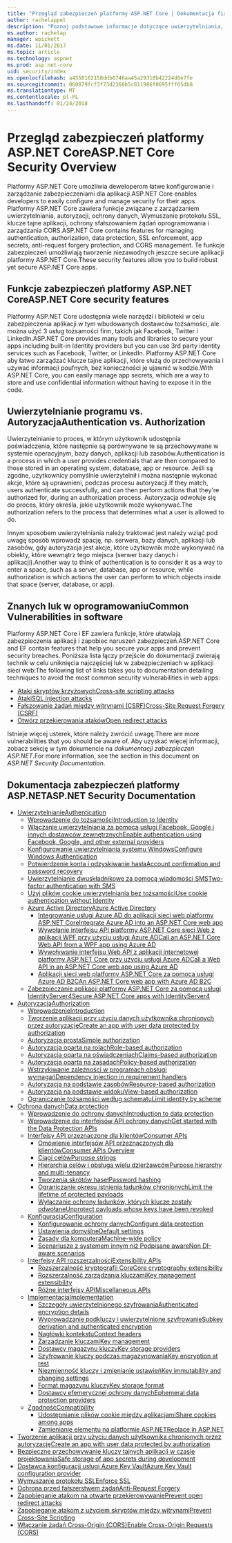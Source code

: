 ```yaml
---
title: "Przegląd zabezpieczeń platformy ASP.NET Core | Dokumentacja firmy Microsoft"
author: rachelappel
description: "Poznaj podstawowe informacje dotyczące uwierzytelniania, autoryzacji i zabezpieczeń w ASP.NET Core"
ms.author: rachelap
manager: wpickett
ms.date: 11/01/2017
ms.topic: article
ms.technology: aspnet
ms.prod: asp.net-core
uid: security/index
ms.openlocfilehash: a4558162158ddb6746aa45a29310b42224d6e7fe
ms.sourcegitcommit: 060879fcf3f73d2366b5c811986f8695fff65db8
ms.translationtype: MT
ms.contentlocale: pl-PL
ms.lasthandoff: 01/24/2018
---
```

# <a name="aspnet-core-security-overview"></a><span data-ttu-id="c2651-103">Przegląd zabezpieczeń platformy ASP.NET Core</span><span class="sxs-lookup"><span data-stu-id="c2651-103">ASP.NET Core Security Overview</span></span>

<span data-ttu-id="c2651-104">Platformy ASP.NET Core umożliwia deweloperom łatwe konfigurowanie i zarządzanie zabezpieczeniami dla aplikacji.</span><span class="sxs-lookup"><span data-stu-id="c2651-104">ASP.NET Core enables developers to easily configure and manage security for their apps.</span></span> <span data-ttu-id="c2651-105">Platformy ASP.NET Core zawiera funkcje związane z zarządzaniem uwierzytelniania, autoryzacji, ochrony danych, Wymuszanie protokołu SSL, klucze tajne aplikacji, ochrony sfałszowaniem żądań oprogramowania i zarządzania CORS.</span><span class="sxs-lookup"><span data-stu-id="c2651-105">ASP.NET Core contains features for managing authentication, authorization, data protection, SSL enforcement, app secrets, anti-request forgery protection, and CORS management.</span></span> <span data-ttu-id="c2651-106">Te funkcje zabezpieczeń umożliwiają tworzenie niezawodnych jeszcze secure aplikacji platformy ASP.NET Core.</span><span class="sxs-lookup"><span data-stu-id="c2651-106">These security features allow you to build robust yet secure ASP.NET Core apps.</span></span> 

## <a name="aspnet-core-security-features"></a><span data-ttu-id="c2651-107">Funkcje zabezpieczeń platformy ASP.NET Core</span><span class="sxs-lookup"><span data-stu-id="c2651-107">ASP.NET Core security features</span></span>

<span data-ttu-id="c2651-108">Platformy ASP.NET Core udostępnia wiele narzędzi i biblioteki w celu zabezpieczenia aplikacji w tym wbudowanych dostawców tożsamości, ale można użyć 3 usług tożsamości firm, takich jak Facebook, Twitter i LinkedIn.</span><span class="sxs-lookup"><span data-stu-id="c2651-108">ASP.NET Core provides many tools and libraries to secure your apps including built-in Identity providers but you can use 3rd party identity services such as Facebook, Twitter, or LinkedIn.</span></span> <span data-ttu-id="c2651-109">Platformy ASP.NET Core aby łatwo zarządzać klucze tajne aplikacji, które służą do przechowywania i używać informacji poufnych, bez konieczności je ujawnić w kodzie.</span><span class="sxs-lookup"><span data-stu-id="c2651-109">With ASP.NET Core, you can easily manage app secrets, which are a way to store and use confidential information without having to expose it in the code.</span></span> 

## <a name="authentication-vs-authorization"></a><span data-ttu-id="c2651-110">Uwierzytelnianie programu vs. Autoryzacja</span><span class="sxs-lookup"><span data-stu-id="c2651-110">Authentication vs. Authorization</span></span>

<span data-ttu-id="c2651-111">Uwierzytelnianie to proces, w którym użytkownik udostępnia poświadczenia, które następnie są porównywane te są przechowywane w systemie operacyjnym, bazy danych, aplikacji lub zasobów.</span><span class="sxs-lookup"><span data-stu-id="c2651-111">Authentication is a process in which a user provides credentials that are then compared to those stored in an operating system, database, app or resource.</span></span> <span data-ttu-id="c2651-112">Jeśli są zgodne, użytkownicy pomyślnie uwierzytelnił i można następnie wykonać akcje, które są uprawnieni, podczas procesu autoryzacji.</span><span class="sxs-lookup"><span data-stu-id="c2651-112">If they match, users authenticate successfully, and can then perform actions that they're authorized for, during an authorization process.</span></span> <span data-ttu-id="c2651-113">Autoryzacja odwołuje się do proces, który określa, jakie użytkownik może wykonywać.</span><span class="sxs-lookup"><span data-stu-id="c2651-113">The authorization refers to the process that determines what a user is allowed to do.</span></span> 

<span data-ttu-id="c2651-114">Innym sposobem uwierzytelniania należy traktować jest należy wziąć pod uwagę sposób wprowadź spację, np. serwera, bazy danych, aplikacji lub zasobów, gdy autoryzacja jest akcje, które użytkownik może wykonywać na obiekty, które wewnątrz tego miejsca (serwer bazy danych i aplikacji).</span><span class="sxs-lookup"><span data-stu-id="c2651-114">Another way to think of authentication is to consider it as a way to enter a space, such as a server, database, app or resource, while authorization is which actions the user can perform to which objects inside that space (server, database, or app).</span></span>

## <a name="common-vulnerabilities-in-software"></a><span data-ttu-id="c2651-115">Znanych luk w oprogramowaniu</span><span class="sxs-lookup"><span data-stu-id="c2651-115">Common Vulnerabilities in software</span></span>

<span data-ttu-id="c2651-116">Platformy ASP.NET Core i EF zawiera funkcje, które ułatwiają zabezpieczenia aplikacji i zapobiec naruszeń zabezpieczeń.</span><span class="sxs-lookup"><span data-stu-id="c2651-116">ASP.NET Core and EF contain features that help you secure your apps and prevent security breaches.</span></span> <span data-ttu-id="c2651-117">Poniższa lista łączy przejście do dokumentacji zwierają technik w celu uniknięcia najczęściej luk w zabezpieczeniach w aplikacji sieci web:</span><span class="sxs-lookup"><span data-stu-id="c2651-117">The following list of links takes you to documentation detailing techniques to avoid the most common security vulnerabilities in web apps:</span></span>

* [<span data-ttu-id="c2651-118">Ataki skryptów krzyżowych</span><span class="sxs-lookup"><span data-stu-id="c2651-118">Cross-site scripting attacks</span></span>](https://docs.microsoft.com/aspnet/core/security/cross-site-scripting)
* [<span data-ttu-id="c2651-119">Ataki</span><span class="sxs-lookup"><span data-stu-id="c2651-119">SQL injection attacks</span></span>](https://docs.microsoft.com/ef/core/querying/raw-sql)
* [<span data-ttu-id="c2651-120">Fałszowanie żądań między witrynami (CSRF)</span><span class="sxs-lookup"><span data-stu-id="c2651-120">Cross-Site Request Forgery (CSRF)</span></span>](https://docs.microsoft.com/aspnet/core/security/anti-request-forgery)
* [<span data-ttu-id="c2651-121">Otwórz przekierowania ataków</span><span class="sxs-lookup"><span data-stu-id="c2651-121">Open redirect attacks</span></span>](https://docs.microsoft.com/aspnet/core/security/preventing-open-redirects)

<span data-ttu-id="c2651-122">Istnieje więcej usterek, które należy zwrócić uwagę.</span><span class="sxs-lookup"><span data-stu-id="c2651-122">There are more vulnerabilities that you should be aware of.</span></span> <span data-ttu-id="c2651-123">Aby uzyskać więcej informacji, zobacz sekcję w tym dokumencie na *dokumentacji zabezpieczeń ASP.NET*.</span><span class="sxs-lookup"><span data-stu-id="c2651-123">For more information, see the section in this document on *ASP.NET Security Documentation*.</span></span> 

## <a name="aspnet-security-documentation"></a><span data-ttu-id="c2651-124">Dokumentacja zabezpieczeń platformy ASP.NET</span><span class="sxs-lookup"><span data-stu-id="c2651-124">ASP.NET Security Documentation</span></span>

*   [<span data-ttu-id="c2651-125">Uwierzytelnianie</span><span class="sxs-lookup"><span data-stu-id="c2651-125">Authentication</span></span>](authentication/index.md)
    *   [<span data-ttu-id="c2651-126">Wprowadzenie do tożsamości</span><span class="sxs-lookup"><span data-stu-id="c2651-126">Introduction to Identity</span></span>](authentication/identity.md)
    *   [<span data-ttu-id="c2651-127">Włączanie uwierzytelniania za pomocą usługi Facebook, Google i innych dostawców zewnętrznych</span><span class="sxs-lookup"><span data-stu-id="c2651-127">Enable authentication using Facebook, Google, and other external providers</span></span>](authentication/social/index.md)
    * [<span data-ttu-id="c2651-128">Konfigurowanie uwierzytelniania systemu Windows</span><span class="sxs-lookup"><span data-stu-id="c2651-128">Configure Windows Authentication</span></span>](authentication/windowsauth.md)
    *   [<span data-ttu-id="c2651-129">Potwierdzenie konta i odzyskiwanie hasła</span><span class="sxs-lookup"><span data-stu-id="c2651-129">Account confirmation and password recovery</span></span>](authentication/accconfirm.md)
    *   [<span data-ttu-id="c2651-130">Uwierzytelnianie dwuskładnikowe za pomocą wiadomości SMS</span><span class="sxs-lookup"><span data-stu-id="c2651-130">Two-factor authentication with SMS</span></span>](authentication/2fa.md) 
    *   [<span data-ttu-id="c2651-131">Użyj plików cookie uwierzytelniania bez tożsamości</span><span class="sxs-lookup"><span data-stu-id="c2651-131">Use cookie authentication without Identity</span></span>](authentication/cookie.md)
    *   [<span data-ttu-id="c2651-132">Azure Active Directory</span><span class="sxs-lookup"><span data-stu-id="c2651-132">Azure Active Directory</span></span>](authentication/azure-active-directory/index.md)
        *   [<span data-ttu-id="c2651-133">Integrowanie usługi Azure AD do aplikacji sieci web platformy ASP.NET Core</span><span class="sxs-lookup"><span data-stu-id="c2651-133">Integrate Azure AD into an ASP.NET Core web app</span></span>](https://azure.microsoft.com/documentation/samples/active-directory-dotnet-webapp-openidconnect-aspnetcore/)
        *   [<span data-ttu-id="c2651-134">Wywołanie interfejsu API platformy ASP.NET Core sieci Web z aplikacji WPF przy użyciu usługi Azure AD</span><span class="sxs-lookup"><span data-stu-id="c2651-134">Call an ASP.NET Core Web API from a WPF app using Azure AD</span></span>](https://azure.microsoft.com/documentation/samples/active-directory-dotnet-native-aspnetcore/)
        *   [<span data-ttu-id="c2651-135">Wywoływanie interfejsu Web API z aplikacji internetowej platformy ASP.NET Core przy użyciu usługi Azure AD</span><span class="sxs-lookup"><span data-stu-id="c2651-135">Call a Web API in an ASP.NET Core web app using Azure AD</span></span>](https://azure.microsoft.com/documentation/samples/active-directory-dotnet-webapp-webapi-openidconnect-aspnetcore/)
        *   [<span data-ttu-id="c2651-136">Aplikacji sieci web platformy ASP.NET Core za pomocą usługi Azure AD B2C</span><span class="sxs-lookup"><span data-stu-id="c2651-136">An ASP.NET Core web app with Azure AD B2C</span></span>](https://azure.microsoft.com/resources/samples/active-directory-b2c-dotnetcore-webapp/)
    *   [<span data-ttu-id="c2651-137">Zabezpieczanie aplikacji platformy ASP.NET Core za pomocą usługi IdentityServer4</span><span class="sxs-lookup"><span data-stu-id="c2651-137">Secure ASP.NET Core apps with IdentityServer4</span></span>](https://identityserver4.readthedocs.io)
*   [<span data-ttu-id="c2651-138">Autoryzacja</span><span class="sxs-lookup"><span data-stu-id="c2651-138">Authorization</span></span>](authorization/index.md)
    *   [<span data-ttu-id="c2651-139">Wprowadzenie</span><span class="sxs-lookup"><span data-stu-id="c2651-139">Introduction</span></span>](authorization/introduction.md)
    *   [<span data-ttu-id="c2651-140">Tworzenie aplikacji przy użyciu danych użytkownika chronionych przez autoryzację</span><span class="sxs-lookup"><span data-stu-id="c2651-140">Create an app with user data protected by authorization</span></span>](xref:security/authorization/secure-data)
    *   [<span data-ttu-id="c2651-141">Autoryzacja prosta</span><span class="sxs-lookup"><span data-stu-id="c2651-141">Simple authorization</span></span>](authorization/simple.md)
    *   [<span data-ttu-id="c2651-142">Autoryzacja oparta na rolach</span><span class="sxs-lookup"><span data-stu-id="c2651-142">Role-based authorization</span></span>](authorization/roles.md)
    *   [<span data-ttu-id="c2651-143">Autoryzacja oparta na oświadczeniach</span><span class="sxs-lookup"><span data-stu-id="c2651-143">Claims-based authorization</span></span>](authorization/claims.md)
    *   [<span data-ttu-id="c2651-144">Autoryzacja oparta na zasadach</span><span class="sxs-lookup"><span data-stu-id="c2651-144">Policy-based authorization</span></span>](authorization/policies.md)
    *   [<span data-ttu-id="c2651-145">Wstrzykiwanie zależności w programach obsługi wymagań</span><span class="sxs-lookup"><span data-stu-id="c2651-145">Dependency injection in requirement handlers</span></span>](authorization/dependencyinjection.md)
    *   [<span data-ttu-id="c2651-146">Autoryzacja na podstawie zasobów</span><span class="sxs-lookup"><span data-stu-id="c2651-146">Resource-based authorization</span></span>](authorization/resourcebased.md)
    *   [<span data-ttu-id="c2651-147">Autoryzacja na podstawie widoku</span><span class="sxs-lookup"><span data-stu-id="c2651-147">View-based authorization</span></span>](authorization/views.md)
    *   [<span data-ttu-id="c2651-148">Ograniczanie tożsamości według schematu</span><span class="sxs-lookup"><span data-stu-id="c2651-148">Limit identity by scheme</span></span>](authorization/limitingidentitybyscheme.md)
*   [<span data-ttu-id="c2651-149">Ochrona danych</span><span class="sxs-lookup"><span data-stu-id="c2651-149">Data protection</span></span>](data-protection/index.md)
    *   [<span data-ttu-id="c2651-150">Wprowadzenie do ochrony danych</span><span class="sxs-lookup"><span data-stu-id="c2651-150">Introduction to data protection</span></span>](data-protection/introduction.md)
    *   [<span data-ttu-id="c2651-151">Wprowadzenie do interfejsów API ochrony danych</span><span class="sxs-lookup"><span data-stu-id="c2651-151">Get started with the Data Protection APIs</span></span>](data-protection/using-data-protection.md)
    *   [<span data-ttu-id="c2651-152">Interfejsy API przeznaczone dla klientów</span><span class="sxs-lookup"><span data-stu-id="c2651-152">Consumer APIs</span></span>](data-protection/consumer-apis/index.md)
        *   [<span data-ttu-id="c2651-153">Omówienie interfejsów API przeznaczonych dla klientów</span><span class="sxs-lookup"><span data-stu-id="c2651-153">Consumer APIs Overview</span></span>](data-protection/consumer-apis/overview.md)
        *   [<span data-ttu-id="c2651-154">Ciągi celów</span><span class="sxs-lookup"><span data-stu-id="c2651-154">Purpose strings</span></span>](data-protection/consumer-apis/purpose-strings.md)
        *   [<span data-ttu-id="c2651-155">Hierarchia celów i obsługa wielu dzierżawców</span><span class="sxs-lookup"><span data-stu-id="c2651-155">Purpose hierarchy and multi-tenancy</span></span>](data-protection/consumer-apis/purpose-strings-multitenancy.md)
        *   [<span data-ttu-id="c2651-156">Tworzenia skrótów haseł</span><span class="sxs-lookup"><span data-stu-id="c2651-156">Password hashing</span></span>](data-protection/consumer-apis/password-hashing.md)
        *   [<span data-ttu-id="c2651-157">Ograniczanie okresu istnienia ładunków chronionych</span><span class="sxs-lookup"><span data-stu-id="c2651-157">Limit the lifetime of protected payloads</span></span>](data-protection/consumer-apis/limited-lifetime-payloads.md)
        *   [<span data-ttu-id="c2651-158">Wyłączanie ochrony ładunków, których klucze zostały odwołane</span><span class="sxs-lookup"><span data-stu-id="c2651-158">Unprotect payloads whose keys have been revoked</span></span>](data-protection/consumer-apis/dangerous-unprotect.md)
    *   [<span data-ttu-id="c2651-159">Konfiguracja</span><span class="sxs-lookup"><span data-stu-id="c2651-159">Configuration</span></span>](data-protection/configuration/index.md)
        *   [<span data-ttu-id="c2651-160">Konfigurowanie ochrony danych</span><span class="sxs-lookup"><span data-stu-id="c2651-160">Configure data protection</span></span>](data-protection/configuration/overview.md)
        *   [<span data-ttu-id="c2651-161">Ustawienia domyślne</span><span class="sxs-lookup"><span data-stu-id="c2651-161">Default settings</span></span>](data-protection/configuration/default-settings.md)
        *   [<span data-ttu-id="c2651-162">Zasady dla komputera</span><span class="sxs-lookup"><span data-stu-id="c2651-162">Machine-wide policy</span></span>](data-protection/configuration/machine-wide-policy.md)
        *   [<span data-ttu-id="c2651-163">Scenariusze z systemem innym niż Podpisane aware</span><span class="sxs-lookup"><span data-stu-id="c2651-163">Non DI-aware scenarios</span></span>](data-protection/configuration/non-di-scenarios.md)
    *   [<span data-ttu-id="c2651-164">Interfejsy API rozszerzalności</span><span class="sxs-lookup"><span data-stu-id="c2651-164">Extensibility APIs</span></span>](data-protection/extensibility/index.md)
        *   [<span data-ttu-id="c2651-165">Rozszerzalność kryptografii Core</span><span class="sxs-lookup"><span data-stu-id="c2651-165">Core cryptography extensibility</span></span>](data-protection/extensibility/core-crypto.md)
        *   [<span data-ttu-id="c2651-166">Rozszerzalność zarządzania kluczami</span><span class="sxs-lookup"><span data-stu-id="c2651-166">Key management extensibility</span></span>](data-protection/extensibility/key-management.md)
        *   [<span data-ttu-id="c2651-167">Różne interfejsy API</span><span class="sxs-lookup"><span data-stu-id="c2651-167">Miscellaneous APIs</span></span>](data-protection/extensibility/misc-apis.md)
    *   [<span data-ttu-id="c2651-168">Implementacja</span><span class="sxs-lookup"><span data-stu-id="c2651-168">Implementation</span></span>](data-protection/implementation/index.md)
        *   [<span data-ttu-id="c2651-169">Szczegóły uwierzytelnionego szyfrowania</span><span class="sxs-lookup"><span data-stu-id="c2651-169">Authenticated encryption details</span></span>](data-protection/implementation/authenticated-encryption-details.md)
        *   [<span data-ttu-id="c2651-170">Wyprowadzanie podkluczy i uwierzytelnione szyfrowanie</span><span class="sxs-lookup"><span data-stu-id="c2651-170">Subkey derivation and authenticated encryption</span></span>](data-protection/implementation/subkeyderivation.md)
        *   [<span data-ttu-id="c2651-171">Nagłówki kontekstu</span><span class="sxs-lookup"><span data-stu-id="c2651-171">Context headers</span></span>](data-protection/implementation/context-headers.md)
        *   [<span data-ttu-id="c2651-172">Zarządzanie kluczami</span><span class="sxs-lookup"><span data-stu-id="c2651-172">Key management</span></span>](data-protection/implementation/key-management.md)
        *   [<span data-ttu-id="c2651-173">Dostawcy magazynu kluczy</span><span class="sxs-lookup"><span data-stu-id="c2651-173">Key storage providers</span></span>](data-protection/implementation/key-storage-providers.md)
        *   [<span data-ttu-id="c2651-174">Szyfrowanie kluczy podczas magazynowania</span><span class="sxs-lookup"><span data-stu-id="c2651-174">Key encryption at rest</span></span>](data-protection/implementation/key-encryption-at-rest.md)
        *   [<span data-ttu-id="c2651-175">Niezmienność kluczy i zmienianie ustawień</span><span class="sxs-lookup"><span data-stu-id="c2651-175">Key immutability and changing settings</span></span>](data-protection/implementation/key-immutability.md)
        *   [<span data-ttu-id="c2651-176">Format magazynu kluczy</span><span class="sxs-lookup"><span data-stu-id="c2651-176">Key storage format</span></span>](data-protection/implementation/key-storage-format.md)
        *   [<span data-ttu-id="c2651-177">Dostawcy efemerycznej ochrony danych</span><span class="sxs-lookup"><span data-stu-id="c2651-177">Ephemeral data protection providers</span></span>](data-protection/implementation/key-storage-ephemeral.md)
    *   [<span data-ttu-id="c2651-178">Zgodność</span><span class="sxs-lookup"><span data-stu-id="c2651-178">Compatibility</span></span>](data-protection/compatibility/index.md)
        *   [<span data-ttu-id="c2651-179">Udostępnianie plików cookie między aplikacjami</span><span class="sxs-lookup"><span data-stu-id="c2651-179">Share cookies among apps</span></span>](data-protection/compatibility/cookie-sharing.md)
        *   [<span data-ttu-id="c2651-180">Zamienianie elementu <machineKey> na platformie ASP.NET</span><span class="sxs-lookup"><span data-stu-id="c2651-180">Replace <machineKey> in ASP.NET</span></span>](data-protection/compatibility/replacing-machinekey.md)
*   [<span data-ttu-id="c2651-181">Tworzenie aplikacji przy użyciu danych użytkownika chronionych przez autoryzację</span><span class="sxs-lookup"><span data-stu-id="c2651-181">Create an app with user data protected by authorization</span></span>](xref:security/authorization/secure-data)
*   [<span data-ttu-id="c2651-182">Bezpieczne przechowywanie kluczy tajnych aplikacji w czasie projektowania</span><span class="sxs-lookup"><span data-stu-id="c2651-182">Safe storage of app secrets during development</span></span>](app-secrets.md)
*   [<span data-ttu-id="c2651-183">Dostawca konfiguracji usługi Azure Key Vault</span><span class="sxs-lookup"><span data-stu-id="c2651-183">Azure Key Vault configuration provider</span></span>](key-vault-configuration.md)
*   [<span data-ttu-id="c2651-184">Wymuszanie protokołu SSL</span><span class="sxs-lookup"><span data-stu-id="c2651-184">Enforce SSL</span></span>](enforcing-ssl.md)
*   [<span data-ttu-id="c2651-185">Ochrona przed fałszerstwem żądań</span><span class="sxs-lookup"><span data-stu-id="c2651-185">Anti-Request Forgery</span></span>](anti-request-forgery.md)
*   [<span data-ttu-id="c2651-186">Zapobieganie atakom na otwarte przekierowywanie</span><span class="sxs-lookup"><span data-stu-id="c2651-186">Prevent open redirect attacks</span></span>](preventing-open-redirects.md)
*   [<span data-ttu-id="c2651-187">Zapobieganie atakom z użyciem skryptów między witrynami</span><span class="sxs-lookup"><span data-stu-id="c2651-187">Prevent Cross-Site Scripting</span></span>](cross-site-scripting.md)
*   [<span data-ttu-id="c2651-188">Włączanie żądań Cross-Origin (CORS)</span><span class="sxs-lookup"><span data-stu-id="c2651-188">Enable Cross-Origin Requests (CORS)</span></span>](cors.md)

